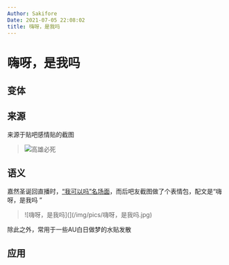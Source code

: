 ```yaml
---
Author: Sakifore
Date: 2021-07-05 22:08:02
title: 嗨呀，是我吗
---
```

# 嗨呀，是我吗

## 变体

## 来源

来源于贴吧感情贴的截图


>![高雄必死](/img/pics/高雄必死.jpg)

## 语义

嘉然圣诞回直播时，[“我可以吗”名场面](https://www.bilibili.com/video/BV1uq4y1J7Pq)，而后吧友截图做了个表情包，配文是“嗨呀，是我吗
”
>![嗨呀，是我吗](](/img/pics/嗨呀，是我吗.jpg)

除此之外，常用于一些AU白日做梦的水贴发散

## 应用